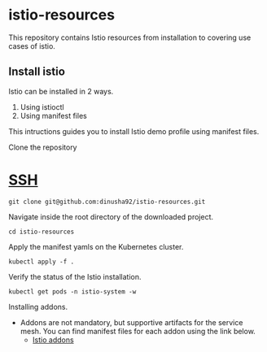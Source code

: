 # istio-resources
This repository contains Istio resources from installation to covering use cases of istio.

## Install istio

Istio can be installed in 2 ways.

1. Using istioctl
2. Using manifest files

This intructions guides you to install Istio demo profile using manifest files.

Clone the repository

# [SSH](#tab/tab-id-1)
```
git clone git@github.com:dinusha92/istio-resources.git
```

Navigate inside the root directory of the downloaded project.
```
cd istio-resources
```
Apply the manifest yamls on the Kubernetes cluster.

```
kubectl apply -f .
```
Verify the status of the Istio installation.
```
kubectl get pods -n istio-system -w
```
Installing addons.
- Addons are not mandatory, but supportive artifacts for the service mesh. You can find manifest files for each addon using the link below.
    - [Istio addons](https://istio.io/latest/docs/ops/integrations/) 


